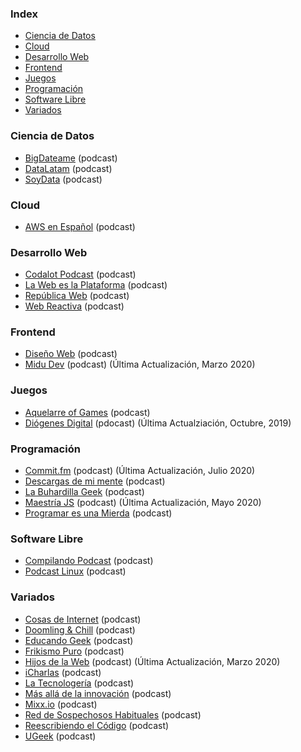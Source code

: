 ### Index

* [Ciencia de Datos](#ciencia-de-datos)
* [Cloud](#cloud)
* [Desarrollo Web](#desarrollo-web)
* [Frontend](#frontend)
* [Juegos](#juegos)
* [Programación](#programación)
* [Software Libre](#software-libre)
* [Variados](#variados)


### Ciencia de Datos

* [BigDateame](https://bigdateame.com) (podcast)
* [DataLatam](http://www.datalatam.com) (podcast)
* [SoyData](https://us.ivoox.com/es/podcast-soydata-ciencia-datos-a-tu_sq_f1414925_1.html) (podcast)


### Cloud

* [AWS en Español](https://aws-espanol.buzzsprout.com/) (podcast)


### Desarrollo Web

* [Codalot Podcast](https://codalot.dev) (podcast)
* [La Web es la Plataforma](https://anchor.fm/the-web-is-the-platform) (podcast)
* [República Web](https://republicaweb.es) (podcast)
* [Web Reactiva](https://www.danielprimo.io/podcast) (podcast)


### Frontend

* [Diseño Web](https://pampua.es/podcast) (podcast)
* [Midu Dev](https://midu.dev/podcast) (podcast) (Última Actualización, Marzo 2020)


### Juegos

* [Aquelarre of Games](http://aquelarreofgames.com.ar/podcast) (podcast)
* [Diógenes Digital](https://diogenesdigital.es/podcasts/) (pdocast) (Última Actualziación, Octubre, 2019)


### Programación

* [Commit.fm](https://anchor.fm/khriztianmoreno) (podcast) (Última Actualización, Julio 2020)
* [Descargas de mi mente](https://www.ivoox.com/podcast-descargas-mi-mente_sq_f1584288_1.html) (podcast)
* [La Buhardilla Geek](https://www.ivoox.com/podcast-buhardilla-geek_sq_f1465450_1.html) (podcast)
* [Maestría JS](https://anchor.fm/maestriajs) (podcast) (Última Actualización, Mayo 2020)
* [Programar es una Mierda](https://www.programaresunamierda.com) (podcast)


### Software Libre

* [Compilando Podcast](https://compilando.audio) (podcast)
* [Podcast Linux](https://podcastlinux.com) (podcast)


### Variados

* [Cosas de Internet](https://cosasdeinternet.fm/episodios) (podcast)
* [Doomling & Chill](https://podcasts.google.com/feed/aHR0cHM6Ly9hbmNob3IuZm0vcy8zNGM2ZjE5MC9wb2RjYXN0L3Jzcw==) (podcast)
* [Educando Geek](https://educandogeek.github.io) (podcast)
* [Frikismo Puro](https://www.ivoox.com/podcast-frikismo-puro_sq_f1268809_1.html) (podcast)
* [Hijos de la Web](https://www.hijosdelaweb.com) (podcast) (Última Actualización, Marzo 2020)
* [iCharlas](http://icharlas.es) (podcast)
* [La Tecnologería](https://tecnologeria.com) (podcast)
* [Más allá de la innovación](https://masalladelainnovacion.com/todos-los-podcasts/) (podcast)
* [Mixx.io](https://mixx.io/podcasts) (podcast)
* [Red de Sospechosos Habituales](https://www.ivoox.com/podcast-red-sospechosos-habituales_sq_f1564393_1.html) (podcast)
* [Reescribiendo el Código](https://open.spotify.com/show/6efO7Lp5LENT3jqR0sYIG5) (podcast)
* [UGeek](https://ugeek.github.io) (podcast)

